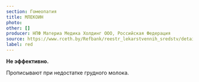 ```yaml
---
section: Гомеопатия
title: МЛЕКОИН
photo:
other: []
producer: НПФ Материа Медика Холдинг ООО, Российская Федерация
source: https://www.rceth.by/Refbank/reestr_lekarstvennih_sredstv/details/5390_01_04_08_13_18
label: red
---
```


**Не эффективно.**

Прописывают при недостатке грудного молока.

